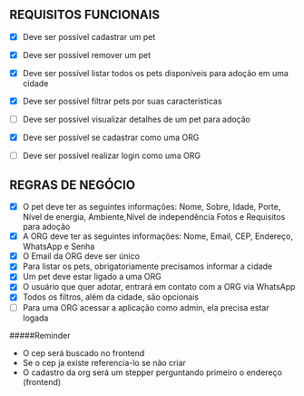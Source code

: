## REQUISITOS FUNCIONAIS

- [x] Deve ser possível cadastrar um pet
- [x] Deve ser possível remover um pet
- [x] Deve ser possível listar todos os pets disponíveis para adoção em uma cidade
- [x] Deve ser possível filtrar pets por suas características
- [ ] Deve ser possível visualizar detalhes de um pet para adoção
- [x] Deve ser possível se cadastrar como uma ORG
- [ ] Deve ser possível realizar login como uma ORG 


## REGRAS DE NEGÓCIO

- [x] O pet deve ter as seguintes informações: 
Nome, Sobre, Idade, Porte, Nível de energia, Ambiente,Nível de independência Fotos e Requisitos para adoção
- [x] A ORG deve ter as seguintes informações: Nome, Email, CEP, Endereço, WhatsApp e Senha
- [x] O Email da ORG deve ser único
- [x] Para listar os pets, obrigatoriamente precisamos informar a cidade
- [x] Um pet deve estar ligado a uma ORG
- [x] O usuário que quer adotar, entrará em contato com a ORG via WhatsApp
- [x] Todos os filtros, além da cidade, são opcionais
- [ ] Para uma ORG acessar a aplicação como admin, ela precisa estar logada

#####Reminder
- O cep será buscado no frontend
- Se o cep ja existe referencia-lo se não criar
- O cadastro da org será um stepper perguntando primeiro o endereço (frontend)
